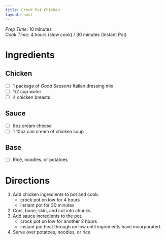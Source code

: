 ```yaml
---
title: Crock Pot Chicken
layout: post
---
```

*Prep Time*: 10 minutes <br>
*Cook Time*: 4 hours (slow cook) / 30 minutes (Instant Pot) <br>

# Ingredients
## Chicken
- [ ] 1 package of *Good Seasons* Italian dressing mix
- [ ] 1/2 cup water
- [ ] 4 chicken breasts

## Sauce
- [ ] 8oz cream cheese
- [ ] 1 10oz can cream of chicken soup

## Base
- [ ] Rice, noodles, or potatoes

# Directions
1. Add chicken ingredients to pot and cook:
    - crock pot on low for 4 hours 
    - instant pot for 30 minutes
2. Cool, bone, skin, and cut into chunks.
3. Add sauce incredients to the pot.
    - crock pot on low for another 2 hours
    - instant pot heat through on low until ingredients have incorporated.
4. Serve over potatoes, noodles, or rice